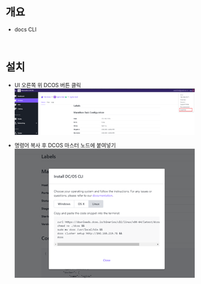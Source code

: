 # 개요
* docs CLI

<br>

# 설치
* UI 오른쪽 위 DCOS 버튼 클릭 
![](imgs/cli_install1.png)

* 명령어 복사 후 DCOS 마스터 노드에 붙여넣기
![](imgs/cli_install2.png)